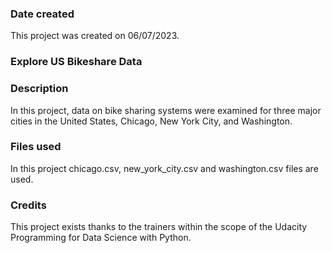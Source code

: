 ### Date created
This project was created on 06/07/2023.

### Explore US Bikeshare Data

### Description
In this project, data on bike sharing systems were examined for three major cities in the United States, Chicago, New York City, and Washington.

### Files used
In this project chicago.csv, new_york_city.csv and washington.csv files are used.

### Credits
This project exists thanks to the trainers within the scope of the Udacity Programming for Data Science with Python.
